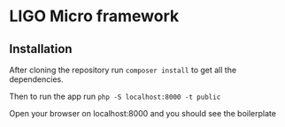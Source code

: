 # LIGO Micro framework

## Installation
After cloning the repository run `composer install` to get all the dependencies.

Then to run the app run `php -S localhost:8000 -t public`

Open your browser on localhost:8000 and you should see the boilerplate
